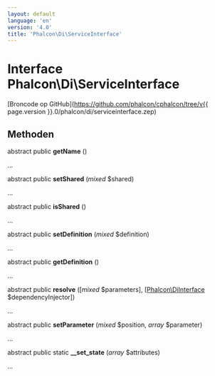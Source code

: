 ```yaml
---
layout: default
language: 'en'
version: '4.0'
title: 'Phalcon\Di\ServiceInterface'
---
```


# Interface **Phalcon\Di\ServiceInterface**

[Broncode op GitHub](https://github.com/phalcon/cphalcon/tree/v{{ page.version }}.0/phalcon/di/serviceinterface.zep)

## Methoden

abstract public **getName** ()

...

abstract public **setShared** (*mixed* $shared)

...

abstract public **isShared** ()

...

abstract public **setDefinition** (*mixed* $definition)

...

abstract public **getDefinition** ()

...

abstract public **resolve** ([*mixed* $parameters], [[Phalcon\DiInterface](Phalcon_DiInterface) $dependencyInjector])

...

abstract public **setParameter** (*mixed* $position, *array* $parameter)

...

abstract public static **__set_state** (*array* $attributes)

...